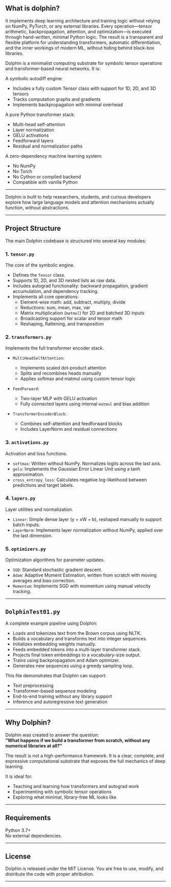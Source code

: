 ## What is dolphin?

It implements deep learning architecture and training logic without relying on NumPy, PyTorch, or any external libraries. Every operation—tensor arithmetic, backpropagation, attention, and optimization—is executed through hand-written, minimal Python logic.
The result is a transparent and flexible platform for understanding transformers, automatic differentiation, and the inner workings of modern ML, without hiding behind black-box libraries.

Dolphin is a minimalist computing substrate for symbolic tensor operations and transformer-based neural networks. It is:

A symbolic autodiff engine:
  - Includes a fully custom Tensor class with support for 1D, 2D, and 3D tensors
  - Tracks computation graphs and gradients
  - Implements backpropagation with minimal overhead

A pure Python transformer stack:
  - Multi-head self-attention
  - Layer normalization
  - GELU activations
  - Feedforward layers
  - Residual and normalization paths

A zero-dependency machine learning system:
  - No NumPy
  - No Torch
  - No Cython or compiled backend
  - Compatible with vanilla Python

---


Dolphin is built to help researchers, students, and curious developers explore how large language models and attention mechanisms actually function, without abstractions.

---

## Project Structure

The main Dolphin codebase is structured into several key modules:

### 1. `tensor.py`

The core of the symbolic engine.

- Defines the `Tensor` class.
- Supports 1D, 2D, and 3D nested lists as raw data.
- Includes autograd functionality: backward propagation, gradient accumulation, and dependency tracking.
- Implements all core operations:
  - Element-wise math: add, subtract, multiply, divide
  - Reductions: sum, mean, max, var
  - Matrix multiplication (`matmul`) for 2D and batched 3D inputs
  - Broadcasting support for scalar and tensor math
  - Reshaping, flattening, and transposition

### 2. `transformers.py`

Implements the full transformer encoder stack.

- `MultiHeadSelfAttention`: 
  - Implements scaled dot-product attention
  - Splits and recombines heads manually
  - Applies softmax and matmul using custom tensor logic

- `FeedForward`:
  - Two-layer MLP with GELU activation
  - Fully connected layers using internal `matmul` and bias addition

- `TransformerEncoderBlock`: 
  - Combines self-attention and feedforward blocks
  - Includes LayerNorm and residual connections

### 3. `activations.py`

Activation and loss functions.

- `softmax`: Written without NumPy. Normalizes logits across the last axis.
- `gelu`: Implements the Gaussian Error Linear Unit using a tanh approximation.
- `cross_entropy_loss`: Calculates negative log-likelihood between predictions and target labels.

### 4. `layers.py`

Layer utilities and normalization.

- `Linear`: Simple dense layer (y = xW + b), reshaped manually to support batch inputs.
- `LayerNorm`: Implements layer normalization without NumPy, applied over the last dimension.

### 5. `optimizers.py`

Optimization algorithms for parameter updates.

- `SGD`: Standard stochastic gradient descent.
- `Adam`: Adaptive Moment Estimation, written from scratch with moving averages and bias correction.
- `Momentum`: Implements SGD with momentum using manual velocity tracking.

---

## `DolphinTest01.py`

A complete example pipeline using Dolphin:

- Loads and tokenizes text from the Brown corpus using NLTK.
- Builds a vocabulary and transforms text into integer sequences.
- Initializes embedding weights manually.
- Feeds embedded tokens into a multi-layer transformer stack.
- Projects final token embeddings to a vocabulary-size output.
- Trains using backpropagation and Adam optimizer.
- Generates new sequences using a greedy sampling loop.

This file demonstrates that Dolphin can support:
- Text preprocessing
- Transformer-based sequence modeling
- End-to-end training without any library support
- Inference and autoregressive text generation

---

## Why Dolphin?

Dolphin was created to answer the question:  
**“What happens if we build a transformer from scratch, without any numerical libraries at all?”**

The result is not a high-performance framework. It is a clear, complete, and expressive computational substrate that exposes the full mechanics of deep learning.

It is ideal for:
- Teaching and learning how transformers and autograd work
- Experimenting with symbolic tensor operations
- Exploring what minimal, library-free ML looks like

---

## Requirements

Python 3.7+  
No external dependencies.

---

## License

Dolphin is released under the MIT License. You are free to use, modify, and distribute the code with proper attribution.

---
